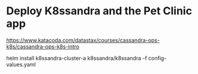 # Deploy K8ssandra and the Pet Clinic app

https://www.katacoda.com/datastax/courses/cassandra-ops-k8s/cassandra-ops-k8s-intro

helm install k8ssandra-cluster-a k8ssandra/k8ssandra -f config-values.yaml

